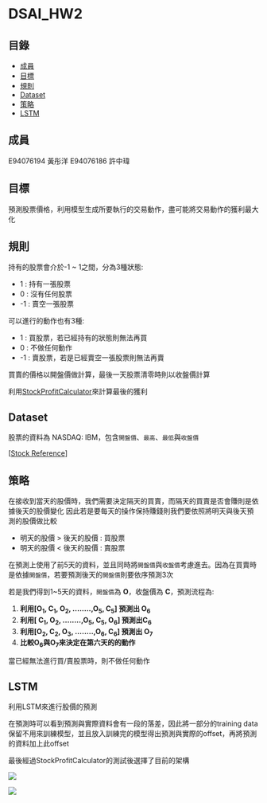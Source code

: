 # DSAI_HW2
## 目錄

- [成員](#成員)
- [目標](#目標)
- [規則](#規則)
- [Dataset](#dataset)
- [策略](#策略)
- [LSTM](#lstm)
## 成員
E94076194 黃彤洋
E94076186 許中瑋

## 目標
預測股票價格，利用模型生成所要執行的交易動作，盡可能將交易動作的獲利最大化

## 規則
持有的股票會介於-1 ~ 1之間，分為3種狀態:
- 1 : 持有一張股票
- 0 : 沒有任何股票
- -1 : 賣空一張股票

可以進行的動作也有3種:
- 1 : 買股票，若已經持有的狀態則無法再買
- 0 : 不做任何動作
- -1 : 賣股票，若是已經賣空一張股票則無法再賣

買賣的價格以開盤價做計算，最後一天股票清零時則以收盤價計算

利用[StockProfitCalculator](https://github.com/NCKU-CCS/StockProfitCalculator)來計算最後的獲利
## Dataset
股票的資料為 NASDAQ: IBM，包含`開盤價`、`最高`、`最低`與`收盤價`

[[Stock Reference](https://www.nasdaq.com/market-activity/stocks/ibm)]
## 策略
在接收到當天的股價時，我們需要決定隔天的買賣，而隔天的買賣是否會賺則是依據後天的股價變化
因此若是要每天的操作保持賺錢則我們要依照將明天與後天預測的股價做比較
- 明天的股價 > 後天的股價 : 買股票
- 明天的股價 < 後天的股價 : 賣股票

在預測上使用了前5天的資料，並且同時將`開盤價`與`收盤價`考慮進去。因為在買賣時是依據`開盤價`，若要預測後天的`開盤價`則要依序預測3次

若是我們得到1~5天的資料，`開盤價`為 **O**，收盤價為 **C**，預測流程為:

1. **利用[O<sub>1</sub>, C<sub>1</sub>, O<sub>2</sub>, ........,O<sub>5</sub>, C<sub>5</sub>] 預測出 O<sub>6</sub>**
2. **利用[ C<sub>1</sub>, O<sub>2</sub>, ........,O<sub>5</sub>, C<sub>5</sub>, O<sub>6</sub>] 預測出C<sub>6</sub>**
3. **利用[O<sub>2</sub>, C<sub>2</sub>, O<sub>3</sub>, ........,O<sub>6</sub>, C<sub>6</sub>] 預測出 O<sub>7</sub>**
4. **比較O<sub>6</sub>與O<sub>7</sub>來決定在第六天的的動作**

當已經無法進行買/賣股票時，則不做任何動作

## LSTM
利用LSTM來進行股價的預測

在預測時可以看到預測與實際資料會有一段的落差，因此將一部分的training data保留不用來訓練模型，並且放入訓練完的模型得出預測與實際的offset，再將預測的資料加上此offset

最後經過StockProfitCalculator的測試後選擇了目前的架構

![](https://i.imgur.com/HzdDG4k.jpg)


![](https://i.imgur.com/bIY0SWa.png)

